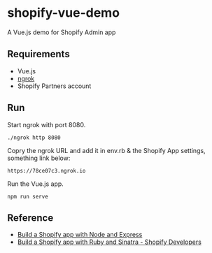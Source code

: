 # shopify-vue-demo

A Vue.js demo for Shopify Admin app

## Requirements
* Vue.js
* [ngrok](https://ngrok.com/download)
* Shopify Partners account

## Run

Start ngrok with port 8080.

```
./ngrok http 8080
```

Copry the ngrok URL and add it in env.rb & the Shopify App settings, something link below:

```
https://78ce07c3.ngrok.io
```

Run the Vue.js app.

```
npm run serve
```

## Reference
* [Build a Shopify app with Node and Express](https://help.shopify.com/en/api/tutorials/build-a-shopify-app-with-node-and-express)
* [Build a Shopify app with Ruby and Sinatra - Shopify Developers](https://help.shopify.com/en/api/tutorials/build-a-shopify-app-with-ruby-and-sinatra)
